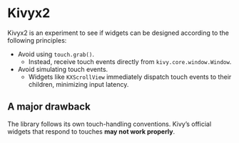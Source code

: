 # Kivyx2

Kivyx2 is an experiment to see if widgets can be designed according to the following principles:

- Avoid using `touch.grab()`.  
  - Instead, receive touch events directly from `kivy.core.window.Window`.  
- Avoid simulating touch events.  
  - Widgets like `KXScrollView` immediately dispatch touch events to their children, minimizing input latency.

## A major drawback

The library follows its own touch-handling conventions.
Kivy’s official widgets that respond to touches **may not work properly**.
